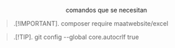 <p align="center">comandos que se necesitan  </p>

>.[!IMPORTANT].
>composer require maatwebsite/excel

>.[!TIP].
>git config --global core.autocrlf true
